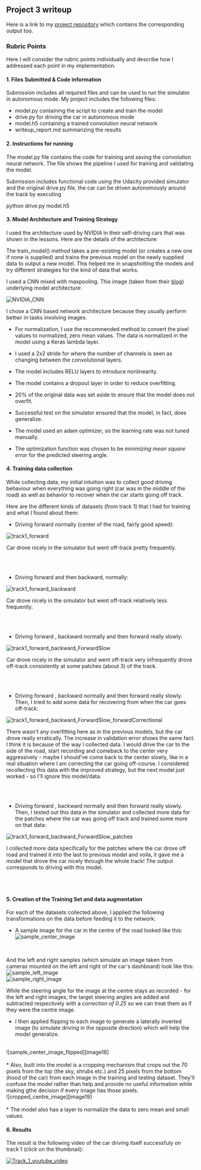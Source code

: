 
[//]: # (Image References)

[image1]: ./examples/visualization.jpg "Visualization"
[image2]: ./examples/grayscale.jpg "Grayscaling"
[image3]: ./examples/random_noise.jpg "Random Noise"
[image4]: ./examples/placeholder.png "Traffic Sign 1"
[image5]: ./examples/placeholder.png "Traffic Sign 2"
[image6]: ./examples/placeholder.png "Traffic Sign 3"
[image7]: ./examples/placeholder.png "Traffic Sign 4"
[image8]: ./examples/placeholder.png "Traffic Sign 5"
[image9]: ./writeup__supporting_data/NVIDIA_CNN.png "NVIDIA_CNN"
[image10]: ./writeup__supporting_data/track1_forward.png "Sample images training"
[image11]: ./writeup__supporting_data/track1_forward_backward.png
[image12]: ./writeup__supporting_data/track1_forward_backward_ForwardSlow.png "Sample images training cropped"
[image13]: ./writeup__supporting_data/track1_forward_backward_ForwardSlow_forwardCorrectional.png
[image14]: ./writeup__supporting_data/track1_forward_backward_ForwardSlow_patches.png
[image15]: ./writeup__supporting_data/sample_center_image.jpg
[image16]: ./writeup__supporting_data/sample_left_image.jpg
[image17]: ./writeup__supporting_data/sample_right_image.jpg
[image18]: ./writeup__supporting_data/sample_center_image_flipped.png
[image19]: ./writeup__supporting_data/cropped_centre_image.png





[image20]: ./writeup__supporting_data/cropped_normalized_data_plot.png
[image21]: ./writeup__supporting_data/cropped_grayscaled_normalized_data_plot.png
[image22]: ./writeup__supporting_data/sample_test_images.png


## Project 3 writeup
Here is a link to my [project repository](https://github.com/saajanis/CarND/tree/master/CarND-PreProject3/CarND-Behavioral-Cloning-P3) which contains the corresponding output too.

### Rubric Points

Here I will consider the rubric points individually and describe how I addressed each point in my implementation.

#### 1. Files Submitted & Code information

Submission includes all required files and can be used to run the simulator in autonomous mode. My project includes the following files:

* model.py containing the script to create and train the model
* drive.py for driving the car in autonomous mode
* model.h5 containing a trained convolution neural network 
* writeup_report.md summarizing the results

#### 2. Instructions for running

The model.py file contains the code for training and saving the convolution neural network. The file shows the pipeline I used for training and validating the model.

Submission includes functional code using the Udacity provided simulator and the original drive.py file, the car can be driven autonomously around the track by executing

python drive.py model.h5

#### 3. Model Architecture and Training Strategy

I used the architecture used by NVIDIA in their self-driving cars that was shown in the lessons. Here are the details of the architecture:

The train_model() method takes a pre-existing model (or creates a new one if none is supplied) and trains the previous model on the newly supplied data to output a new model. This helped me in snapshotting the models and try different strategies for the kind of data that works.

I used a CNN mixed with maxpooling. This image (taken from their [blog](https://devblogs.nvidia.com/parallelforall/deep-learning-self-driving-cars/)) underlying model architecture:

![NVIDIA_CNN][image9]

I chose a CNN based network architecture because they usually perform bettwr in tasks involving images.

* For normalization, I use the recommended method to convert the pixel values to normalized, zero mean values. The data is normalized in the model using a Keras lambda layer.

* I used a 2x2 stride for where the number of channels is seen as changing between the convolutional layers.

* The model includes RELU layers to introduce nonlinearity.

* The model contains a dropout layer in order to reduce overfitting.

* 20% of the original data was set aside to ensure that the model does not overfit.

* Successful test on the simulator ensured that the model, in fact, does generalize.

* The model used an adam optimizer, so the learning rate was not tuned manually.

* The optimization function was chosen to be *minimizing mean square error* for the predicted steering angle.

#### 4. Training data collection

While collecting data, my initial intuition was to collect good driving behaviour when everything was going right (car was in the middle of the road) as well as behavior to recover when the car starts going off track.

Here are the different kinds of datasets (from track 1) that I had for training and what I found about them:

 * Driving forward normally (center of the road, fairly good speed):  
 
 ![track1_forward][image10]
 
 Car drove nicely in the simulator but went off-track pretty frequently.
 
 <br/><br/>
  * Driving forward and then backward, normally:  
 
 ![track1_forward_backward][image11]
 
  Car drove nicely in the simulator but went off-track relatively less frequently.
 
 <br/><br/>
  * Driving forward , backward normally and then forward really slowly:  
 
 ![track1_forward_backward_ForwardSlow][image12]
 
  Car drove nicely in the simulator and went off-track very infrequently drove off-track consistently at some patches (about 3) of the track.
 
 <br/><br/>
  * Driving forward , backward normally and then forward really slowly. Then, I tried to add some data for recovering from when the car goes off-track:  
 
 ![track1_forward_backward_ForwardSlow_forwardCorrectional][image13]
 
  There wasn't any overfitting here as in the previous models, but the car drove really erratically. The increase in validation error shows the same fact. I think it is because of the way I collected data. I would drive the car to the side of the road, start recording and comeback to the center very aggressively - maybe I should've come back to the center slowly, like in a real situation where I am correcting the car going off-course. I considered recollecting this data with the improved strategy, but the next model just worked - so I'll ignore this model/data.
 
 <br/><br/>
  * Driving forward , backward normally and then forward really slowly. Then, I tested out this data in the simulator and collected more data for the patches where the car was going off track and trained some more on that data:  
 
 ![track1_forward_backward_ForwardSlow_patches][image14]
 
  I collected more data specifically for the patches where the car drove off road and trained it into the last to previous model and voila, it gave me a model that drove the car nicely through the whole track! The output corresponds to driving with this model.

<br/><br/>


#### 5. Creation of the Training Set and data augmentation

For each of the datasets collected above, I applied the following transformations on the data before feeding it to the network:

* A sample image for the car in the centre of the road looked like this:
  <br/>
 ![sample_center_image][image15]
 <br/>
 
 And the left and right samples (which simulate an image taken from cameras mounted on the left and right of the car's dashboard) look like this:
 <br/>
 ![sample_left_image][image16]
 <br/>
 ![sample_right_image][image17]
 <br/>
 
 While the steering angle for the image at the centre stays as recorded - for the left and right images, the target steering angles are added and subtracted respectively with a *correction of 0.25* so we can treat them as if they were the centre image.
<br/>
* I then applied flipping to each image to generate a laterally inverted image (to simulate driving in the opposite direction) which will help the model generalize.
<br/>
![sample_center_image_flipped][image18]
<br/>

<br/>
* Also, built into the model is a cropping mechanism that crops out the 70 pixels from the top (the sky, shrubs etc.) and 25 pixels from the bottom (hood of the car) from each image in the training and testing dataset. They'll confuse the model rather than help and provide no useful information while making gthe decision if every image has those pixels.
<br/>
![cropped_centre_image][image19]
<br/>

<br/>
* The model also has a layer to normalize the data to zero mean and small values.
 

#### 6. Results

The result is the following video of the car driving itself successfuly on track 1 (click on the thumbnail):

[![Track_1_youtube_video](https://i.ytimg.com/vi/16tdcVb8rtE/2.jpg?time=1500788879230)](https://youtu.be/16tdcVb8rtE)


```python

```

